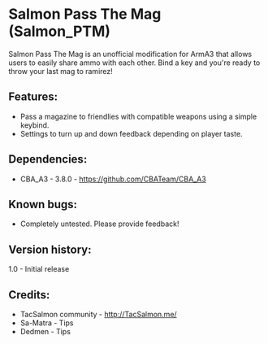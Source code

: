 # Salmon Pass The Mag (Salmon_PTM)

Salmon Pass The Mag is an unofficial modification for ArmA3 that allows users to easily share ammo with each other. Bind a key and you're ready to throw your last mag to ramirez! 

## Features:
* Pass a magazine to friendlies with compatible weapons using a simple keybind. 
* Settings to turn up and down feedback depending on player taste. 

## Dependencies:
* CBA_A3 - 3.8.0 - https://github.com/CBATeam/CBA_A3

## Known bugs:
* Completely untested. Please provide feedback!

## Version history:
1.0 - Initial release

## Credits:
* TacSalmon community - http://TacSalmon.me/
* Sa-Matra - Tips
* Dedmen - Tips
